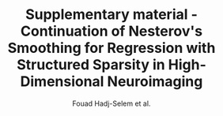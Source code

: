 ---
cat: gaia
subcat: brainomics
bestof: false
author: Fouad Hadj-Selem et al.
title: Supplementary material - Continuation of Nesterov's Smoothing for Regression with Structured Sparsity in High-Dimensional Neuroimaging
year: 2018
type: misc
url: https -//hal-cea.archives-ouvertes.fr/cea-01324021/document
---